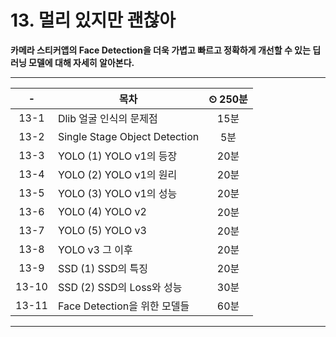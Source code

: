 # 13. 멀리 있지만 괜찮아

**카메라 스티커앱의 Face Detection을 더욱 가볍고 빠르고 정확하게 개선할 수 있는 딥러닝 모델에 대해 자세히 알아본다.**

---

|-|목차|⏲ 250분|
|:---:|---|:---:|
|13-1| Dlib 얼굴 인식의 문제점 | 15분|
|13-2| Single Stage Object Detection | 5분|
|13-3| YOLO (1) YOLO v1의 등장 | 20분|
|13-4| YOLO (2) YOLO v1의 원리 | 20분|
|13-5| YOLO (3) YOLO v1의 성능 | 20분|
|13-6| YOLO (4) YOLO v2 | 20분|
|13-7| YOLO (5) YOLO v3 | 20분|
|13-8| YOLO v3 그 이후 | 20분|
|13-9| SSD (1) SSD의 특징 | 20분|
|13-10| SSD (2) SSD의 Loss와 성능 | 30분|
|13-11| Face Detection을 위한 모델들 | 60분|

---
